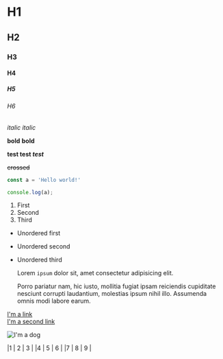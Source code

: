 # H1
## H2
### H3
#### H4
##### H5
###### H6

*italic*
_italic_

**bold**
__bold__

**test test _test_**

~~crossed~~

```javascript
const a = 'Hello world!'

console.log(a);
```

1. First
2. Second
5. Third

* Unordered first
- Unordered second
+ Unordered third

   Lorem `ipsum` dolor sit, amet consectetur adipisicing elit.  

   Porro pariatur nam, hic iusto, mollitia fugiat ipsam reiciendis
cupiditate nesciunt corrupti laudantium, molestias ipsum nihil illo.
Assumenda omnis modi labore earum.

[I'm a link](https://google.com)  
[I'm a second link][1]

[1]: https://google.com

![I'm a dog](https://cdn.psychologytoday.com/sites/default/files/styles/article-inline-half/public/field_blog_entry_images/2018-02/vicious_dog_0.png?itok=nsghKOHs)

|1  | 2 | 3 |
|4  | 5 | 6 |
|7  | 8 | 9 |